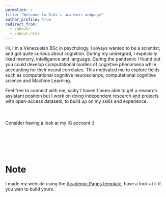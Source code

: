 ```yaml
---
permalink: /
title: "Welcome to Didi's academic webpage"
author_profile: true
redirect_from: 
  - /about/
  - /about.html
---
```


Hi, I'm a Venezuelan BSc in psychology. I always wanted to be a scientist, and got quite curious about cognition. During my undergrad, I especially liked memory, intelligence and language. During the pandemic I found out you could develop computational models of cognitive phenomena while accounting for their neural correlates. This motivated me to explore fields such as computational cognitive neuroscience, computational cognitive science and Machine Learning. 

Feel free to connect with me, sadly I haven't been able to get a research assistant position but I work on doing independent research and projects with open-access datasets, to build up on my skills and experience. 
<br>
<br>
<br>
<br>
Consider having a look at my IG account :)
<behold-widget feed-id="1bLv142fbVIlfmHJXGac"></behold-widget>
<script>
  (() => {
    const d=document,s=d.createElement("script");s.type="module";
    s.src="https://w.behold.so/widget.js";d.head.append(s);
  })();
</script>
<br>
<br>
<br>
<br>

Note
======
I made my website using the [Academic Pages template](https://github.com/academicpages/academicpages.github.io), have a look at it if you wan to build yours.
